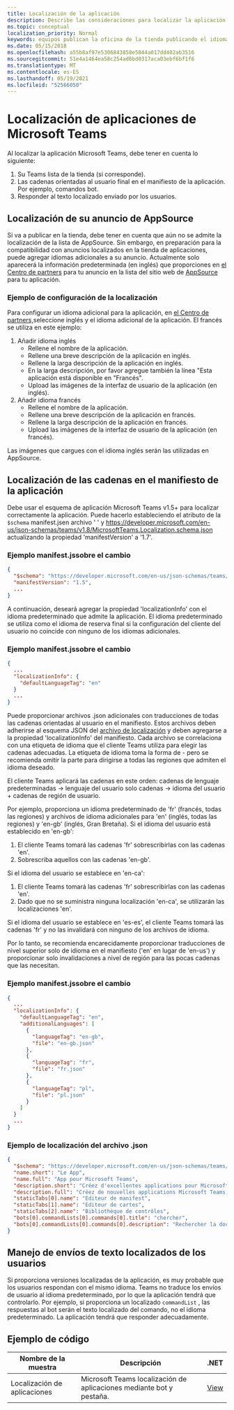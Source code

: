 ```yaml
---
title: Localización de la aplicación
description: Describe las consideraciones para localizar la aplicación Microsoft Teams.
ms.topic: conceptual
localization_priority: Normal
keywords: equipos publican la oficina de la tienda publicando el idioma de localización de AppSource
ms.date: 05/15/2018
ms.openlocfilehash: a55b8af97e5306843858e5844a017dd402ab3516
ms.sourcegitcommit: 51e4a1464ea58c254ad6bd0317aca03ebf6bf1f6
ms.translationtype: MT
ms.contentlocale: es-ES
ms.lasthandoff: 05/19/2021
ms.locfileid: "52566050"
---
```

# <a name="localization-for-microsoft-teams-apps"></a>Localización de aplicaciones de Microsoft Teams

Al localizar la aplicación Microsoft Teams, debe tener en cuenta lo siguiente:

1. Su Teams lista de la tienda (si corresponde).
1. Las cadenas orientadas al usuario final en el manifiesto de la aplicación. Por ejemplo, comandos bot.
1. Responder al texto localizado enviado por los usuarios.

## <a name="localizing-your-appsource-listing"></a>Localización de su anuncio de AppSource

Si va a publicar en la tienda, debe tener en cuenta que aún no se admite la localización de la lista de AppSource. Sin embargo, en preparación para la compatibilidad con anuncios localizados en la tienda de aplicaciones, puede agregar idiomas adicionales a su anuncio. Actualmente solo aparecerá la información predeterminada (en inglés) que proporciones en [el Centro de partners](/office/dev/store/submit-to-appsource-via-partner-center) para tu anuncio en la lista del sitio web de [AppSource](https://appsource.microsoft.com/marketplace/apps?product=office%3Bteams&page=1) para tu aplicación.

### <a name="example-of-configuring-localization"></a>Ejemplo de configuración de la localización

Para configurar un idioma adicional para la aplicación, en [el Centro de partners,](/office/dev/store/submit-to-appsource-via-partner-center)seleccione inglés y el idioma adicional de la aplicación. El francés se utiliza en este ejemplo:

1. Añadir idioma inglés
    * Rellene el nombre de la aplicación.
    * Rellene una breve descripción de la aplicación en inglés.
    * Rellene la larga descripción de la aplicación en inglés.
    * En la larga descripción, por favor agregue también la línea "Esta aplicación está disponible en "Francés".
    * Upload las imágenes de la interfaz de usuario de la aplicación (en inglés).
2. Añadir idioma francés
    * Rellene el nombre de la aplicación.
    * Rellene una breve descripción de la aplicación en francés.
    * Rellene la larga descripción de la aplicación en francés.
    * Upload las imágenes de la interfaz de usuario de la aplicación (en francés).

Las imágenes que cargues con el idioma inglés serán las utilizadas en AppSource.

## <a name="localizing-the-strings-in-your-app-manifest"></a>Localización de las cadenas en el manifiesto de la aplicación

Debe usar el esquema de aplicación Microsoft Teams v1.5+ para localizar correctamente la aplicación. Puede hacerlo estableciendo el atributo de la `$schema` manifest.jsen archivo ' ' y https://developer.microsoft.com/en-us/json-schemas/teams/v1.8/MicrosoftTeams.Localization.schema.json actualizando la propiedad 'manifestVersion' a '1.7'.

### <a name="example-manifestjson-change"></a>Ejemplo manifest.jssobre el cambio

```json
{
  "$schema": "https://developer.microsoft.com/en-us/json-schemas/teams/v1.8/MicrosoftTeams.Localization.schema.json",
  "manifestVersion": "1.5",
  ...
}
```

A continuación, deseará agregar la propiedad 'localizationInfo' con el idioma predeterminado que admite la aplicación. El idioma predeterminado se utiliza como el idioma de reserva final si la configuración del cliente del usuario no coincide con ninguno de los idiomas adicionales.

### <a name="example-manifestjson-change"></a>Ejemplo manifest.jssobre el cambio

```json
{
  ...
  "localizationInfo": {
    "defaultLanguageTag": "en"
  }
  ...
}
```

Puede proporcionar archivos .json adicionales con traducciones de todas las cadenas orientadas al usuario en el manifiesto. Estos archivos deben adherirse al esquema JSON del [archivo de localización](../../resources/schema/localization-schema.md) y deben agregarse a la propiedad 'localizationInfo' del manifiesto. Cada archivo se correlaciona con una etiqueta de idioma que el cliente Teams utiliza para elegir las cadenas adecuadas. La etiqueta de idioma toma la forma de <language> - <region> pero se recomienda omitir la <region> parte para dirigirse a todas las regiones que admiten el idioma deseado.

El cliente Teams aplicará las cadenas en este orden: cadenas de lenguaje predeterminadas -> lenguaje del usuario solo cadenas -> idioma del usuario + cadenas de región de usuario.

Por ejemplo, proporciona un idioma predeterminado de 'fr' (francés, todas las regiones) y archivos de idioma adicionales para 'en' (inglés, todas las regiones) y 'en-gb' (inglés, Gran Bretaña). Si el idioma del usuario está establecido en 'en-gb':

1. El cliente Teams tomará las cadenas 'fr' sobrescribirlas con las cadenas 'en'.
2. Sobrescriba aquellos con las cadenas 'en-gb'.

Si el idioma del usuario se establece en 'en-ca': 

1. El cliente Teams tomará las cadenas 'fr' sobrescribirlas con las cadenas 'en'.
2. Dado que no se suministra ninguna localización 'en-ca', se utilizarán las localizaciones 'en'.

Si el idioma del usuario se establece en 'es-es', el cliente Teams tomará las cadenas 'fr' y no las invalidará con ninguno de los archivos de idioma.

Por lo tanto, se recomienda encarecidamente proporcionar traducciones de nivel superior solo de idioma en el manifiesto ('en' en lugar de 'en-us') y proporcionar solo invalidaciones a nivel de región para las pocas cadenas que las necesitan.

### <a name="example-manifestjson-change"></a>Ejemplo manifest.jssobre el cambio

```json
{
  ...
  "localizationInfo": {
    "defaultLanguageTag": "en",
    "additionalLanguages": [
      {
        "languageTag": "en-gb",
        "file": "en-gb.json"
      },
      {
        "languageTag": "fr",
        "file": "fr.json"
      },
      {
        "languageTag": "pl",
        "file": "pl.json"
      }
    ]
  }
  ...
}
```

### <a name="example-localization-json-file"></a>Ejemplo de localización del archivo .json

```json
{
  "$schema": "https://developer.microsoft.com/en-us/json-schemas/teams/v1.8/MicrosoftTeams.Localization.schema.json",
  "name.short": "Le App",
  "name.full": "App pour Microsoft Teams",
  "description.short": "Créez d'excellentes applications pour Microsoft Teams avec App.",
  "description.full": "Créez de nouvelles applications Microsoft Teams, concevez et prévisualisez des cartes bot, et explorez la documentation avec App.",
  "staticTabs[0].name": "Editeur de manifest",
  "staticTabs[1].name": "Editeur de cartes",
  "staticTabs[2].name": "Bibliothèque de contrôles",
  "bots[0].commandLists[0].commands[0].title": "chercher",
  "bots[0].commandLists[0].commands[0].description": "Rechercher la documentation Teams pertinente"
}
```

## <a name="handling-localized-text-submissions-from-your-users"></a>Manejo de envíos de texto localizados de los usuarios

Si proporciona versiones localizadas de la aplicación, es muy probable que los usuarios respondan con el mismo idioma. Teams no traduce los envíos de usuario al idioma predeterminado, por lo que la aplicación tendrá que controlarlo. Por ejemplo, si proporciona un localizado `commandList` , las respuestas al bot serán el texto localizado del comando, no el idioma predeterminado. La aplicación tendrá que responder adecuadamente.

## <a name="code-sample"></a>Ejemplo de código

| Nombre de la muestra | Descripción | .NET |
|-------------|-------------|------|
| Localización de aplicaciones | Microsoft Teams localización de aplicaciones mediante bot y pestaña. | [View](https://github.com/OfficeDev/Microsoft-Teams-Samples/tree/main/samples/app-localization/csharp) |


